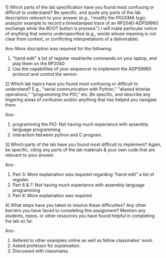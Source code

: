 1] Which parts of the lab specification have you found most confusing or difficult to understand? Be specific, and quote any parts of the lab description relevant to your answer (e.g., "modify the PIO/DMA logic analyzer example to record a timestamped trace of an RP2040-ADPS9960 exchange while the BOOT button is pressed.") I will make particular notice of anything that seems underspecified (e.g., words whose meaning is not clear from context, or conflicting interpretations of a deliverable).

Ans-More discription was required for the following:
1. "hand-edit" a list of register read/write commands on your laptop, and play them on the RP2040
2. Use the capabilities of your sequencer to implement the ADPS9960 protocol and control the sensor.
 
2] Which lab topics have you found most confusing or difficult to understand? E.g., "serial communication with Python," "aliased bitwise operations," 
"programming the PIO," etc. Be specific, and describe any lingering areas of confusion and/or anything that has helped you navigate them.

Ans-
1. programming the PIO: Not having much experiance with assembly language programming
2. Interaction between python and C program.

3] Which parts of the lab have you found most difficult to implement? Again, be specific, citing any parts of the lab materials & your own code that are relevant to your
answer.

Ans-
1. Part 3: More explaination was required regarding "hand-edit" a list of register.
2.  Part 6 & 7: Not having much experiance with assembly language programming
3. Part 8: More explaination was required

4] What steps have you taken to resolve these difficulties? Any other barriers you have faced to completing this assignment? Mention any students, repos, or other resources you have found helpful in completing the lab so far.

Ans- 
1. Refered to other examples online as well as fellow classmates' work. 
2. Asked professor for explaination. 
3. Discussed with classmates.
